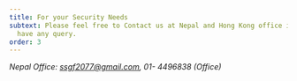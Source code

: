 ```yaml
---
title: For your Security Needs
subtext: Please feel free to Contact us at Nepal and Hong Kong office if you
  have any query.
order: 3
---
```

*Nepal Office: ssgf2077@gmail.com, 01- 4496838 (Office)*